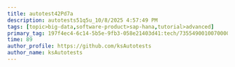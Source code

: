 ```yaml
---
title: autotest42Pd7a
description: autotests51q5u_10/8/2025 4:57:49 PM
tags: [topic>big-data,software-product>sap-hana,tutorial>advanced]
primary_tag: 197f4ec4-6c14-5b5e-9fb3-058e21403d41:tech/73554900100700000996/67838200100800006287
time: 89
author_profile: https://github.com/ksAutotests
author_name: ksAutotests
---
```

